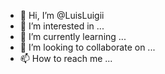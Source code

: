 - 👋 Hi, I’m @LuisLuigii
- 👀 I’m interested in ...
- 🌱 I’m currently learning ...
- 💞️ I’m looking to collaborate on ...
- 📫 How to reach me ...

<!---
LuisLuigii/LuisLuigii is a ✨ special ✨ repository because its `README.md` (this file) appears on your GitHub profile.
You can click the Preview link to take a look at your changes.
--->
